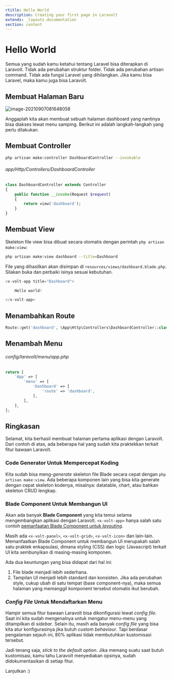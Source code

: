 ```yaml
---
rtitle: Hello World
description: Creating your first page in Laravolt
extends: _layouts.documentation
section: content
---
```


# Hello World

Semua yang sudah kamu ketahui tentang Laravel bisa diterapkan di Laravolt.
Tidak ada perubahan struktur folder. Tidak ada perubahan artisan command. Tidak ada fungsi Laravel yang dihilangkan.
Jika kamu bisa Laravel, maka kamu juga bisa Laravolt.

## Membuat Halaman Baru
![image-20210907081648058](../assets/uploads/hello-world-dashboard.png)

Anggaplah kita akan membuat sebuah halaman dashboard yang nantinya bisa diakses lewat menu samping. Berikut ini adalah langkah-langkah yang perlu dilakukan.

## Membuat Controller

```bash
php artisan make:controller DashboardController --invokable
```

###### app/Http/Controllers/DashboardController
```php
class DashboardController extends Controller
{
    public function __invoke(Request $request)
    {
        return view('dashboard');
    }
}
```
## Membuat View

Skeleton file view bisa dibuat secara otomatis dengan perintah `php artisan make:view`:

```bash
php artisan make:view dashboard --title=Dashboard
```

File yang dihasilkan akan disimpan di `resources/views/dashboard.blade.php`.
Silakan buka dan perbaiki isinya sesuai kebutuhan.

```php
<x-volt-app title="Dashboard">

    Hello world!

</x-volt-app>
```

## Menambahkan Route

```php
Route::get('dashboard', \App\Http\Controllers\DashboardController::class)->name('dashboard');
```

## Menambah Menu

###### config/laravolt/menu/app.php
```php
return [
    'App' => [
        'menu' => [
            'Dashboard' => [
                'route' => 'dashboard',
            ],
        ],
    ],
];
```

## Ringkasan
Selamat, kita berhasil membuat halaman pertama aplikasi dengan Laravolt.
Dari contoh di atas, ada beberapa hal yang sudah kita praktekkan terkait fitur bawaan Laravolt.

### Code Generator Untuk Mempercepat Koding
Kita sudah bisa meng-_generate_ skeleton file Blade secara cepat dengan `php artisan make:view`. 
Ada beberapa komponen lain yang bisa kita generate dengan cepat skeleton kodenya, misalnya: datatable, chart, atau bahkan skeleton CRUD lengkap.

### Blade Component Untuk Membangun UI
Akan ada banyak **Blade Component** yang kita temui selama mengembangkan aplikasi dengan Laravolt.  `<x-volt-app>`  hanya salah satu contoh [pemanfaatan Blade Component untuk *layouting*](https://laravel.com/docs/master/blade#layouts-using-components).

Masih ada `<x-volt-panel>`, `<x-volt-grid>`, `<x-volt-icon>` dan lain-lain. Memanfaatkan Blade Component untuk membangun UI merupakah salah satu praktek enkapsulasi, dimana styling (CSS) dan logic (Javascript) terkait UI kita sembunyikan di masing-masing komponen. 

Ada dua keuntungan yang bisa didapat dari hal ini:

1. File blade menjadi lebih sederhana.
1. Tampilan UI menjadi lebih standard dan konsisten. Jika ada perubahan style, cukup ubah di satu tempat (base component-nya), maka semua halaman yang memanggil komponent tersebut otomatis ikut berubah.

### *Config File* Untuk Mendaftarkan Menu

Hampir semua fitur bawaan Laravolt bisa dikonfigurasi lewat *config file*. Saat ini kita sudah mengenalnya untuk mengatur menu-menu yang ditampilkan di *sidebar*. Selain itu, masih ada banyak *config file* yang bisa kita atur konfigurasinya jika butuh *custom behaviour*. Tapi berdasar pengalaman sejauh ini, 80% aplikasi tidak membutuhkan kustomisasi tersebut.

Jadi tenang saja, *stick to the default option*. Jika memang suatu saat butuh kustomisasi, kamu tahu Laravolt menyediakan opsinya, sudah didokumentasikan di setiap fitur.



Lanjutkan :)

